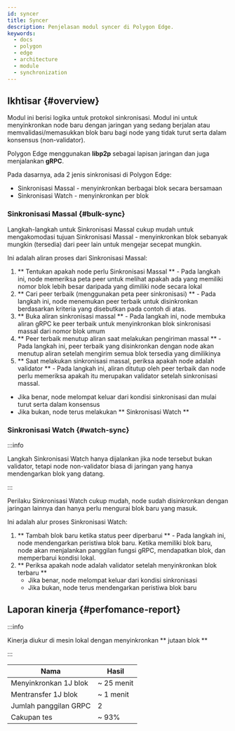 ```yaml
---
id: syncer
title: Syncer
description: Penjelasan modul syncer di Polygon Edge.
keywords:
  - docs
  - polygon
  - edge
  - architecture
  - module
  - synchronization
---
```


## Ikhtisar {#overview}

Modul ini berisi logika untuk protokol sinkronisasi. Modul ini untuk menyinkronkan node baru dengan jaringan yang sedang berjalan atau memvalidasi/memasukkan blok baru bagi node yang tidak turut serta dalam konsensus (non-validator).

Polygon Edge menggunakan **libp2p** sebagai lapisan jaringan dan juga menjalankan **gRPC**.

Pada dasarnya, ada 2 jenis sinkronisasi di Polygon Edge:
* Sinkronisasi Massal - menyinkronkan berbagai blok secara bersamaan
* Sinkronisasi Watch - menyinkronkan per blok

### Sinkronisasi Massal {#bulk-sync}

Langkah-langkah untuk Sinkronisasi Massal cukup mudah untuk mengakomodasi tujuan Sinkronisasi Massal - menyinkronkan blok sebanyak mungkin (tersedia) dari peer lain untuk mengejar secepat mungkin.

Ini adalah aliran proses dari Sinkronisasi Massal:

1. ** Tentukan apakah node perlu Sinkronisasi Massal ** - Pada langkah ini, node memeriksa peta peer untuk melihat apakah ada yang memiliki nomor blok lebih besar daripada yang dimiliki node secara lokal
2. ** Cari peer terbaik (menggunakan peta peer sinkronisasi) ** - Pada langkah ini, node menemukan peer terbaik untuk disinkronkan berdasarkan kriteria yang disebutkan pada contoh di atas.
3. ** Buka aliran sinkronisasi massal ** - Pada langkah ini, node membuka aliran gRPC ke peer terbaik untuk menyinkronkan blok sinkronisasi massal dari nomor blok umum
4. ** Peer terbaik menutup aliran saat melakukan pengiriman massal ** - Pada langkah ini, peer terbaik yang disinkronkan dengan node akan menutup aliran setelah mengirim semua blok tersedia yang dimilikinya
5. ** Saat melakukan sinkronisasi massal, periksa apakah node adalah validator ** - Pada langkah ini, aliran ditutup oleh peer terbaik dan node perlu memeriksa apakah itu merupakan validator setelah sinkronisasi massal.
  * Jika benar, node melompat keluar dari kondisi sinkronisasi dan mulai turut serta dalam konsensus
  * Jika bukan, node terus melakukan ** Sinkronisasi Watch **

### Sinkronisasi Watch {#watch-sync}

:::info

Langkah Sinkronisasi Watch hanya dijalankan jika node tersebut bukan validator, tetapi node non-validator biasa di jaringan yang hanya mendengarkan blok yang datang.

:::

Perilaku Sinkronisasi Watch cukup mudah, node sudah disinkronkan dengan jaringan lainnya dan hanya perlu mengurai blok baru yang masuk.

Ini adalah alur proses Sinkronisasi Watch:

1. ** Tambah blok baru ketika status peer diperbarui ** - Pada langkah ini, node mendengarkan peristiwa blok baru. Ketika memiliki blok baru, node akan menjalankan panggilan fungsi gRPC, mendapatkan blok, dan memperbarui kondisi lokal.
2. ** Periksa apakah node adalah validator setelah menyinkronkan blok terbaru **
   * Jika benar, node melompat keluar dari kondisi sinkronisasi
   * Jika bukan, node terus mendengarkan peristiwa blok baru

## Laporan kinerja {#perfomance-report}

:::info

Kinerja diukur di mesin lokal dengan menyinkronkan ** jutaan blok **

:::

| Nama | Hasil |
|----------------------|----------------|
| Menyinkronkan 1J blok | ~ 25 menit |
| Mentransfer 1J blok | ~ 1 menit |
| Jumlah panggilan GRPC | 2 |
| Cakupan tes | ~ 93% |